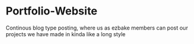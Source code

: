 # Portfolio-Website
 

Continous blog type posting, where us as ezbake members can post our projects we have made
in kinda like a long style
